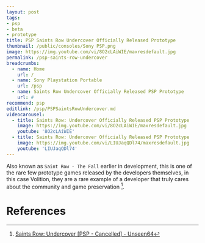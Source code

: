 ```yaml
---
layout: post
tags: 
- psp
- beta
- prototype
title: PSP Saints Row Undercover Officially Released Prototype
thumbnail: /public/consoles/Sony PSP.png
image: https://img.youtube.com/vi/8O2cLAiWIE/maxresdefault.jpg
permalink: /psp-saints-row-undercover
breadcrumbs:
  - name: Home
    url: /
  - name: Sony Playstation Portable
    url: /psp
  - name: Saints Row Undercover Officially Released PSP Prototype
    url: #
recommend: psp
editlink: /psp/PSPSaintsRowUndercover.md
videocarousel:
  - title: Saints Row: Undercover Officially Released PSP Prototype
    image: https://img.youtube.com/vi/8O2cLAiWIE/maxresdefault.jpg
    youtube: '8O2cLAiWIE'
  - title: Saints Row: Undercover Officially Released PSP Prototype
    image: https://img.youtube.com/vi/LIUJaqQDl74/maxresdefault.jpg
    youtube: 'LIUJaqQDl74'
---
```

Also known as `Saint Row - The Fall` earlier in development, this is one of the rare few prototype games released by the developers themselves, in this case Volition, they are a rare example of a developer that truly cares about the community and game preservation [^1].

# References
[^1]: [Saints Row: Undercover [PSP - Cancelled] - Unseen64](https://www.unseen64.net/2016/01/25/saints-row-undercover-fall-psp-cancelled/)
